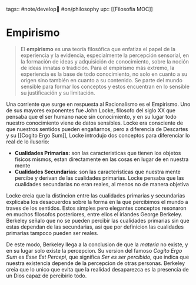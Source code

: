 tags:: #note/develop🍃  #on/philosophy 
up:: [[Filosofia MOC]]
# Empirismo
> El **empirismo** es una teoría filosófica que enfatiza el papel de la experiencia y la evidencia, especialmente la percepción sensorial, en la formación de ideas y adquisición de conocimiento, sobre la noción de ideas innatas o tradición. Para el empirismo más extremo, la experiencia es la base de todo conocimiento, no solo en cuanto a su origen sino también en cuanto a su contenido. Se parte del mundo sensible para formar los conceptos y estos encuentran en lo sensible su justificación y su limitación.

Una corriente que surge en respuesta al Racionalismo es el Empirismo. Uno de sus mayores exponentes fue John Locke, filosofo del siglo XX que pensaba que el ser humano nace sin conocimiento, y en su lugar todo nuestro conocimiento viene de datos sensibles. Locke era consciente de que nuestros sentidos pueden engañarnos, pero a diferencia de Descartes y su [[Cogito Ergo Sum]], Locke introdujo dos conceptos para diferenciar lo real de lo ilusorio:
- **Cualidades Primarias:** son las caracteristicas que tienen los objetos fisicos mismos, estan directamente en las cosas en lugar de en nuestra mente
- **Cualidades Secundarias:** son las caracteristicas que nuestra mente percibe y derivan de las cualidades primarias. Locke pensaba que las cualidades secundarias no eran reales, al menos no de manera objetiva

Locke creia que la distincion entre las cualidades primarias y secundarias explicaba los desacuerdos sobre la forma en la que percibimos el mundo a traves de los sentidos. Estos simples pero elegantes conceptos resonaron en muchos filosofos posteriores, entre ellos el irlandes George Berkeley. Berkeley señalo que no se pueden percibir las cualidades primarias sin que estas dependan de las secundarias, asi que por definicion las cualidades primarias tampoco pueden ser reales.

De este modo, Berkeley llega a la conclusion de que la *materia* no existe, y en su lugar solo existe la percepcion. Su version del famoso *Cogito Ergo Sum* es *Esse Est Percepi*, que significa *Ser es ser percibido*, que indica que nuestra existencia depende de la percepcion de otras personas. Berkeley creia que lo unico que evita que la realidad desaparezca es la presencia de un Dios capaz de percibirlo todo.